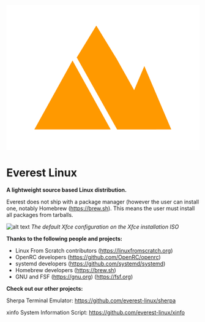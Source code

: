 ![alt text](https://raw.githubusercontent.com/amogus3016/amogus3016/main/Everest%20Logo.png)

# Everest Linux
**A lightweight source based Linux distribution.**

Everest does not ship with a package manager (however the user can install one, notably Homebrew (https://brew.sh). This means the user must install all packages from tarballs.

![alt text](https://raw.githubusercontent.com/everest-linux/amogus3016/main/Everest%20default%20desktop.png)
*The default Xfce configuration on the Xfce installation ISO*

**Thanks to the following people and projects:**

- Linux From Scratch contributors (https://linuxfromscratch.org)
- OpenRC developers (https://github.com/OpenRC/openrc)
- systemd developers (https://github.com/systemd/systemd)
- Homebrew developers (https://brew.sh)
- GNU and FSF (https://gnu.org) (https://fsf.org)

**Check out our other projects:**

Sherpa Terminal Emulator: https://github.com/everest-linux/sherpa

xinfo System Information Script: https://github.com/everest-linux/xinfo
